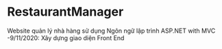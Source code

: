 # RestaurantManager
Website quản lý nhà hàng sử dụng Ngôn ngữ lập trình ASP.NET with MVC
-9/11/2020: Xây dựng giao diện Front End

